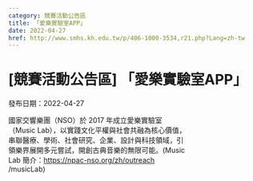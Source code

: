 ```yaml
---
category: 競賽活動公告區
title: 「愛樂實驗室APP」
date: 2022-04-27
href: http://www.smhs.kh.edu.tw/p/406-1000-3534,r21.php?Lang=zh-tw
---
```


# [競賽活動公告區] 「愛樂實驗室APP」

發布日期：2022-04-27

國家交響樂團（NSO）於 2017 年成立愛樂實驗室  
（Music Lab），以實踐文化平權與社會共融為核心價值，  
串聯醫療、學術、社會研究、企業、設計與科技領域，引  
領樂界展開多元嘗試，開創古典音樂的無限可能。(Music  
Lab 簡介：https://npac-nso.org/zh/outreach  
/musicLab)

